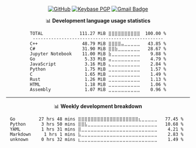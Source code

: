 <div align=center>

  [![GitHub](https://img.shields.io/badge/-GitHub-181717?style=for-the-badge&logo=Github)](https://github.com/RyuaNerin)
  [![Keybase PGP](https://img.shields.io/keybase/pgp/ryuanerin?style=for-the-badge)](https://keys.openpgp.org/vks/v1/by-fingerprint/D7BB6E656C33E9017EA4DB08542BE8EACFB31F3E)
  [![Gmail Badge](https://img.shields.io/badge/-Mail.Ru-168DE2?style=for-the-badge&logo=Mail.Ru&logoColor=white)](mailto:admin@ryuar.in) 
  
  📊 **Development language usage statistics**
  <!--START_SECTION:top_language-->
```text
TOTAL              111.27 MiB ⣿⣿⣿⣿⣿⣿⣿⣿⣿⣿  100.00 %
--------------------------------------------------
C++                 48.79 MiB ⣿⣿⣿⣿⣤⣀⣀⣀⣀⣀   43.85 %
C#                  31.90 MiB ⣿⣿⣷⣀⣀⣀⣀⣀⣀⣀   28.67 %
Jupyter Notebook    11.00 MiB ⣷⣀⣀⣀⣀⣀⣀⣀⣀⣀    9.88 %
Go                   5.33 MiB ⣤⣀⣀⣀⣀⣀⣀⣀⣀⣀    4.79 %
JavaScript           3.16 MiB ⣄⣀⣀⣀⣀⣀⣀⣀⣀⣀    2.84 %
Python               1.75 MiB ⣀⣀⣀⣀⣀⣀⣀⣀⣀⣀    1.57 %
C                    1.65 MiB ⣀⣀⣀⣀⣀⣀⣀⣀⣀⣀    1.49 %
Rust                 1.26 MiB ⣀⣀⣀⣀⣀⣀⣀⣀⣀⣀    1.13 %
HTML                 1.18 MiB ⣀⣀⣀⣀⣀⣀⣀⣀⣀⣀    1.06 %
Assembly             1.07 MiB ⣀⣀⣀⣀⣀⣀⣀⣀⣀⣀    0.96 %
```
<!--END_SECTION:top_language-->
  
  -------

  📊 **Weekly development breakdown**
  <!--START_SECTION:waka-->
```text
Go         27 hrs 48 mins ⣿⣿⣿⣿⣿⣿⣿⣿⣿⣿⣿⣿⣿⣿⣿⣿⣿⣿⣿⣆⣀⣀⣀⣀⣀   77.45 % 
Python      3 hrs 50 mins ⣿⣿⣧⣀⣀⣀⣀⣀⣀⣀⣀⣀⣀⣀⣀⣀⣀⣀⣀⣀⣀⣀⣀⣀⣀   10.68 % 
YAML        1 hrs 31 mins ⣿⣀⣀⣀⣀⣀⣀⣀⣀⣀⣀⣀⣀⣀⣀⣀⣀⣀⣀⣀⣀⣀⣀⣀⣀    4.21 % 
Markdown     1 hrs 1 mins ⣧⣀⣀⣀⣀⣀⣀⣀⣀⣀⣀⣀⣀⣀⣀⣀⣀⣀⣀⣀⣀⣀⣀⣀⣀    2.83 % 
unknown     0 hrs 32 mins ⣆⣀⣀⣀⣀⣀⣀⣀⣀⣀⣀⣀⣀⣀⣀⣀⣀⣀⣀⣀⣀⣀⣀⣀⣀    1.49 % 
```
<!--END_SECTION:waka-->
</div>
